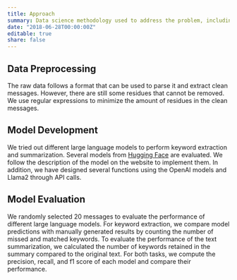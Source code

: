 ```yaml
---
title: Approach
summary: Data science methodology used to address the problem, including data preprocessing steps, exploratory data analysis, feature engineering techniques, machine learning models, and evaluation metrics.
date: "2018-06-28T00:00:00Z"
editable: true
share: false
---
```


## Data Preprocessing

The raw data follows a format that can be used to parse it and extract clean messages. However, there are still some residues that cannot be removed. We use regular expressions to minimize the amount of residues in the clean messages.

## Model Development

We tried out different large language models to perform keyword extraction and summarization. Several models from [Hugging Face](https://huggingface.co/) are evaluated. We follow the description of the model on the website to implement them. In addition, we have designed several functions using the OpenAI models and Llama2 through API calls.

## Model Evaluation

We randomly selected 20 messages to evaluate the performance of different large language models. For keyword extraction, we compare model predictions with manually generated results by counting the number of missed and matched keywords. To evaluate the performance of the text summarization, we calculated the number of keywords retained in the summary compared to the original text. For both tasks, we compute the precision, recall, and f1 score of each model and compare their performance.
